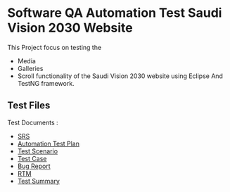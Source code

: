 # Software QA Automation Test Saudi Vision 2030 Website

This Project focus on testing the 
- Media 
- Galleries
- Scroll functionality of the Saudi Vision 2030 website using Eclipse And TestNG framework.

## Test Files
Test Documents :
- [SRS](https://docs.google.com/document/d/1fSOdPhJXBjbOIau7Eiib3IpQAg_iCWoK/edit?usp=drive_link&ouid=103465358764050455707&rtpof=true&sd=true)
- [Automation Test Plan](https://docs.google.com/document/d/1PsNrkSr9CiJ4s-IANbNIjVoC-Lgtbn09/edit?usp=drive_link&ouid=103465358764050455707&rtpof=true&sd=true)
- [Test Scenario](https://docs.google.com/spreadsheets/d/1Kk4Po5nSMhGiIiAsxuDC3o5Vt7_DrJx8/edit?usp=drive_link&ouid=103465358764050455707&rtpof=true&sd=true)
- [Test Case](https://docs.google.com/spreadsheets/d/1sxwKja0UrsJP5Ao1og-9iD-QroUFQsp_/edit?usp=drive_link&ouid=103465358764050455707&rtpof=true&sd=true)
- [Bug Report](https://docs.google.com/spreadsheets/d/1rolEGXztmZz12F-XOrbVZ1gst6PuQjVk/edit?usp=drive_link&ouid=103465358764050455707&rtpof=true&sd=true)
- [RTM](https://docs.google.com/spreadsheets/d/1r2Ho0YzwidPplhNiP59U3MkDcHkCD4TC/edit?usp=drive_link&ouid=103465358764050455707&rtpof=true&sd=true)
- [Test Summary](https://docs.google.com/document/d/1Y762n8kjRTq5IxvdPYz0nW2tItkZmqfK/edit?usp=drive_link&ouid=103465358764050455707&rtpof=true&sd=true)
